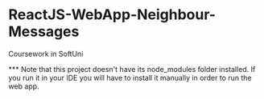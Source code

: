 # ReactJS-WebApp-Neighbour-Messages
Coursework in SoftUni


*** Note that this project doesn't have its node_modules folder installed. If you run it
in your IDE you will have to install it manually in order to run the web app.
